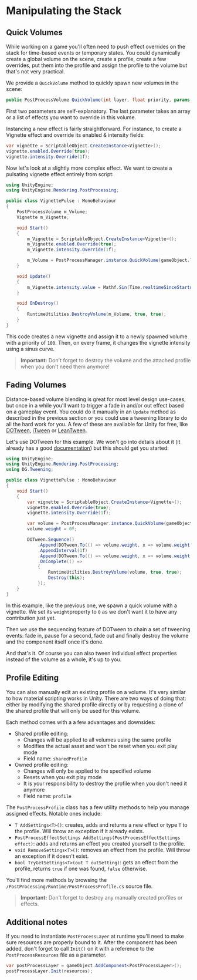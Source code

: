 # Manipulating the Stack

## Quick Volumes

While working on a game you'll often need to push effect overrides on the stack for time-based events or temporary states. You could dynamically create a global volume on the scene, create a profile, create a few overrides, put them into the profile and assign the profile to the volume but that's not very practical.

We provide a `QuickVolume` method to quickly spawn new volumes in the scene:

```csharp
public PostProcessVolume QuickVolume(int layer, float priority, params PostProcessEffectSettings[] settings)
```

First two parameters are self-explanatory. The last parameter takes an array or a list of effects you want to override in this volume.

Instancing a new effect is fairly straightforward. For instance, to create a Vignette effect and override its enabled & intensity fields:

```csharp
var vignette = ScriptableObject.CreateInstance<Vignette>();
vignette.enabled.Override(true);
vignette.intensity.Override(1f);
```

Now let's look at a slightly more complex effect. We want to create a pulsating vignette effect entirely from script:

```csharp
using UnityEngine;
using UnityEngine.Rendering.PostProcessing;

public class VignettePulse : MonoBehaviour
{
    PostProcessVolume m_Volume;
    Vignette m_Vignette;

    void Start()
    {
        m_Vignette = ScriptableObject.CreateInstance<Vignette>();
        m_Vignette.enabled.Override(true);
        m_Vignette.intensity.Override(1f);

        m_Volume = PostProcessManager.instance.QuickVolume(gameObject.layer, 100f, m_Vignette);
    }

    void Update()
    {
        m_Vignette.intensity.value = Mathf.Sin(Time.realtimeSinceStartup);
    }

    void OnDestroy()
    {
        RuntimeUtilities.DestroyVolume(m_Volume, true, true);
    }
}
```

This code creates a new vignette and assign it to a newly spawned volume with a priority of `100`. Then, on every frame, it changes the vignette intensity using a sinus curve.

> **Important:** Don't forget to destroy the volume and the attached profile when you don't need them anymore!

## Fading Volumes

Distance-based volume blending is great for most level design use-cases, but once in a while you'll want to trigger a fade in and/or out effect based on a gameplay event. You could do it manually in an `Update` method as described in the previous section or you could use a tweening library to do all the hard work for you. A few of these are available for Unity for free, like [DOTween](http://dotween.demigiant.com/), [iTween](http://www.pixelplacement.com/itween/index.php) or [LeanTween](https://github.com/dentedpixel/LeanTween).

Let's use DOTween for this example. We won't go into details about it (it already has a good [documentation](http://dotween.demigiant.com/documentation.php)) but this should get you started:

```csharp
using UnityEngine;
using UnityEngine.Rendering.PostProcessing;
using DG.Tweening;

public class VignettePulse : MonoBehaviour
{
    void Start()
    {
        var vignette = ScriptableObject.CreateInstance<Vignette>();
        vignette.enabled.Override(true);
        vignette.intensity.Override(1f);

        var volume = PostProcessManager.instance.QuickVolume(gameObject.layer, 100f, vignette);
        volume.weight = 0f;

        DOTween.Sequence()
            .Append(DOTween.To(() => volume.weight, x => volume.weight = x, 1f, 1f))
            .AppendInterval(1f)
            .Append(DOTween.To(() => volume.weight, x => volume.weight = x, 0f, 1f))
            .OnComplete(() =>
            {
                RuntimeUtilities.DestroyVolume(volume, true, true);
                Destroy(this);
            });
    }
}
```

In this example, like the previous one, we spawn a quick volume with a vignette. We set its `weight`property to `0` as we don't want it to have any contribution just yet.

Then we use the sequencing feature of DOTween to chain a set of tweening events: fade in, pause for a second, fade out and finally destroy the volume and the component itself once it's done.

And that's it. Of course you can also tween individual effect properties instead of the volume as a whole, it's up to you.

## Profile Editing

You can also manually edit an existing profile on a volume. It's very similar to how material scripting works in Unity. There are two ways of doing that: either by modifying the shared profile directly or by requesting a clone of the shared profile that will only be used for this volume.

Each method comes with a a few advantages and downsides:

- Shared profile editing:
  - Changes will be applied to all volumes using the same profile
  - Modifies the actual asset and won't be reset when you exit play mode
  - Field name: `sharedProfile`
- Owned profile editing:
  - Changes will only be applied to the specified volume
  - Resets when you exit play mode
  - It is your responsibility to destroy the profile when you don't need it anymore
  - Field name: `profile`

The `PostProcessProfile` class has a few utility methods to help you manage assigned effects. Notable ones include:

- `T AddSettings<T>()`: creates, adds and returns a new effect or type `T` to the profile. Will throw an exception if it already exists.
- `PostProcessEffectSettings AddSettings(PostProcessEffectSettings effect)`: adds and returns an effect you created yourself to the profile.
- `void RemoveSettings<T>()`: removes an effect from the profile. Will throw an exception if it doesn't exist.
- `bool TryGetSettings<T>(out T outSetting)`: gets an effect from the profile, returns `true` if one was found, `false` otherwise.

You'll find more methods by browsing the `/PostProcessing/Runtime/PostProcessProfile.cs` source file.

> **Important:** Don't forget to destroy any manually created profiles or effects.

## Additional notes

If you need to instantiate `PostProcessLayer` at runtime you'll need to make sure resources are properly bound to it. After the component has been added, don't forget to call `Init()` on it with a reference to the `PostProcessResources` file as a parameter.

```csharp
var postProcessLayer = gameObject.AddComponent<PostProcessLayer>();
postProcessLayer.Init(resources);
```